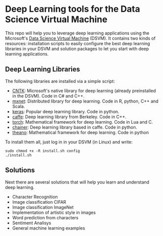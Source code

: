 # Deep Learning tools for the Data Science Virtual Machine

This repo will help you to leverage deep learning applications using the Microsoft's [Data Science Virtual Machine](https://azure.microsoft.com/en-gb/documentation/articles/machine-learning-data-science-linux-dsvm-intro/) (DSVM). It contains two kinds of resources: installation scripts to easily configure the best deep learning libraries in your DSVM and solution packages to let you start with deep learning applications. 

## Deep Learning Libraries
The following libraries are installed via a simple script:
* [CNTK](https://www.cntk.ai/): Microsoft's native library for deep learning (already preinstalled in the DSVM). Code in C# and C++.
* [mxnet](https://github.com/dmlc/mxnet): Distributed library for deep learning. Code in R, python, C++ and Scala.
* [keras](https://github.com/fchollet/keras): Popular deep learning library. Code in python.
* [caffe](https://github.com/BVLC/caffe): Deep learning library from Berkeley. Code in C++.
* [torch](https://github.com/torch/torch7): Mathematical framework for deep learning. Code in Lua and C.
* [chainer](https://github.com/pfnet/chainer): Deep learning library based in caffe. Code in python.
* [theano](https://github.com/Theano/Theano): Mathematical framework for deep learning. Code in python

To install them all, just log in in your DSVM (in Linux) and write:

    sudo chmod +x -R install.sh config
    ./install.sh

## Solutions
Next there are several solutions that will help you learn and understand deep learning.

* Character Recognition
* Image classification CIFAR
* Image classification ImageNet
* Implementation of artistic style in images
* Word prediction from characters
* Sentiment Analisys
* General machine learning examples
